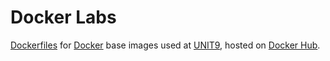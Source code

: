 # Docker Labs

[Dockerfiles](https://docs.docker.com/engine/reference/builder/) for
[Docker](https://www.docker.com/) base images used at
[UNIT9](http://www.unit9.com/), hosted on
[Docker Hub](https://hub.docker.com/u/unit9/).
